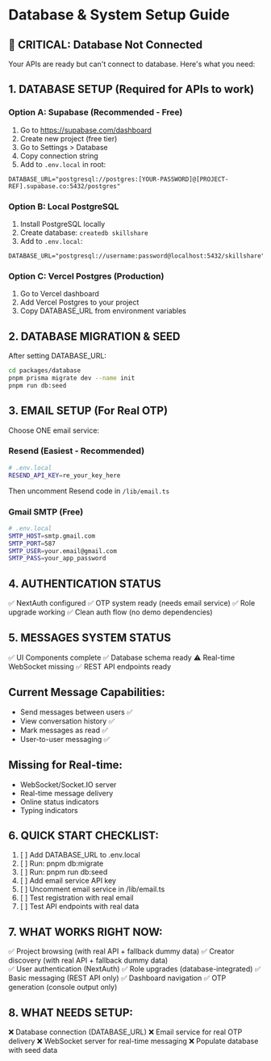 # Database & System Setup Guide

## 🚨 CRITICAL: Database Not Connected

Your APIs are ready but can't connect to database. Here's what you need:

## 1. DATABASE SETUP (Required for APIs to work)

### Option A: Supabase (Recommended - Free)
1. Go to https://supabase.com/dashboard
2. Create new project (free tier)
3. Go to Settings > Database
4. Copy connection string
5. Add to `.env.local` in root:
```
DATABASE_URL="postgresql://postgres:[YOUR-PASSWORD]@[PROJECT-REF].supabase.co:5432/postgres"
```

### Option B: Local PostgreSQL
1. Install PostgreSQL locally
2. Create database: `createdb skillshare`
3. Add to `.env.local`:
```
DATABASE_URL="postgresql://username:password@localhost:5432/skillshare"
```

### Option C: Vercel Postgres (Production)
1. Go to Vercel dashboard
2. Add Vercel Postgres to your project
3. Copy DATABASE_URL from environment variables

## 2. DATABASE MIGRATION & SEED
After setting DATABASE_URL:
```bash
cd packages/database
pnpm prisma migrate dev --name init
pnpm run db:seed
```

## 3. EMAIL SETUP (For Real OTP)
Choose ONE email service:

### Resend (Easiest - Recommended)
```bash
# .env.local
RESEND_API_KEY=re_your_key_here
```
Then uncomment Resend code in `/lib/email.ts`

### Gmail SMTP (Free)
```bash
# .env.local  
SMTP_HOST=smtp.gmail.com
SMTP_PORT=587
SMTP_USER=your.email@gmail.com
SMTP_PASS=your_app_password
```

## 4. AUTHENTICATION STATUS
✅ NextAuth configured
✅ OTP system ready (needs email service)
✅ Role upgrade working
✅ Clean auth flow (no demo dependencies)

## 5. MESSAGES SYSTEM STATUS
✅ UI Components complete
✅ Database schema ready 
⚠️ Real-time WebSocket missing
✅ REST API endpoints ready

## Current Message Capabilities:
- Send messages between users ✅
- View conversation history ✅  
- Mark messages as read ✅
- User-to-user messaging ✅

## Missing for Real-time:
- WebSocket/Socket.IO server
- Real-time message delivery
- Online status indicators
- Typing indicators

## 6. QUICK START CHECKLIST:
1. [ ] Add DATABASE_URL to .env.local
2. [ ] Run: pnpm db:migrate  
3. [ ] Run: pnpm run db:seed
4. [ ] Add email service API key
5. [ ] Uncomment email service in /lib/email.ts
6. [ ] Test registration with real email
7. [ ] Test API endpoints with real data

## 7. WHAT WORKS RIGHT NOW:
✅ Project browsing (with real API + fallback dummy data)
✅ Creator discovery (with real API + fallback dummy data)  
✅ User authentication (NextAuth)
✅ Role upgrades (database-integrated)
✅ Basic messaging (REST API only)
✅ Dashboard navigation
✅ OTP generation (console output only)

## 8. WHAT NEEDS SETUP:
❌ Database connection (DATABASE_URL)
❌ Email service for real OTP delivery
❌ WebSocket server for real-time messaging
❌ Populate database with seed data